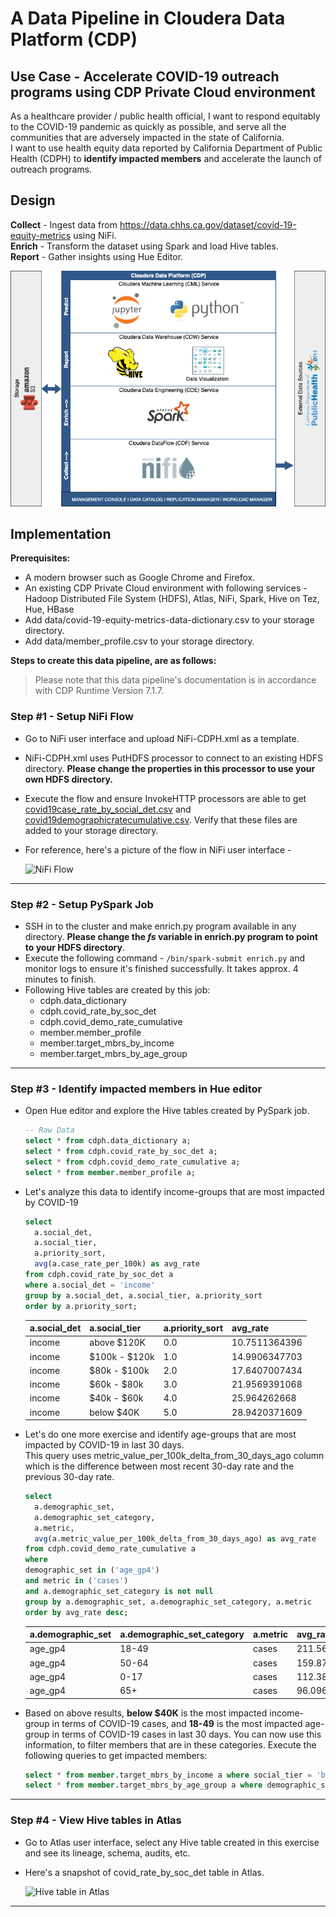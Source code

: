 # A Data Pipeline in Cloudera Data Platform (CDP)
## Use Case - Accelerate COVID-19 outreach programs using CDP Private Cloud environment
As a healthcare provider / public health official, I want to respond equitably to the COVID-19 pandemic as quickly as possible, and serve all the communities that are adversely impacted in the state of California.  
I want to use health equity data reported by California Department of Public Health (CDPH) to **identify impacted members** and accelerate the launch of outreach programs.
## Design
**Collect** - Ingest data from https://data.chhs.ca.gov/dataset/covid-19-equity-metrics using NiFi.  
**Enrich** - Transform the dataset using Spark and load Hive tables.  
**Report** - Gather insights using Hue Editor. 

![Design - CDP Data Pipeline](/assets/Design_CDP_Data_Pipeline.png)

## Implementation
**Prerequisites:**  
- A modern browser such as Google Chrome and Firefox.
- An existing CDP Private Cloud environment with following services - Hadoop Distributed File System (HDFS), Atlas, NiFi, Spark, Hive on Tez, Hue, HBase
- Add data/covid-19-equity-metrics-data-dictionary.csv to your storage directory.
- Add data/member_profile.csv to your storage directory.

**Steps to create this data pipeline, are as follows:**  
> Please note that this data pipeline's documentation is in accordance with CDP Runtime Version 7.1.7. 
### Step #1 - Setup NiFi Flow
- Go to NiFi user interface and upload NiFi-CDPH.xml as a template.
- NiFi-CDPH.xml uses PutHDFS processor to connect to an existing HDFS directory. **Please change the properties in this processor to use your own HDFS directory.**
- Execute the flow and ensure InvokeHTTP processors are able to get [covid19case_rate_by_social_det.csv](https://data.chhs.ca.gov/dataset/f88f9d7f-635d-4334-9dac-4ce773afe4e5/resource/11fa525e-1c7b-4cf5-99e1-d4141ea590e4/download/covid19case_rate_by_social_det.csv) and [covid19demographicratecumulative.csv](https://data.chhs.ca.gov/dataset/f88f9d7f-635d-4334-9dac-4ce773afe4e5/resource/b500dae2-9e58-428e-b125-82c7e9b07abb/download/covid19demographicratecumulative.csv). Verify that these files are added to your storage directory.
- For reference, here's a picture of the flow in NiFi user interface -

  ![NiFi Flow](https://user-images.githubusercontent.com/2523891/168928614-87e9ba25-47a7-4aa6-861f-8f45ff698f6a.png)
---
### Step #2 - Setup PySpark Job
- SSH in to the cluster and make enrich.py program available in any directory. **Please change the _fs_ variable in enrich.py program to point to your HDFS directory**.
- Execute the following command - ```/bin/spark-submit enrich.py``` and monitor logs to ensure it's finished successfully. It takes approx. 4 minutes to finish.
- Following Hive tables are created by this job:
  - cdph.data_dictionary
  - cdph.covid_rate_by_soc_det
  - cdph.covid_demo_rate_cumulative
  - member.member_profile
  - member.target_mbrs_by_income
  - member.target_mbrs_by_age_group
---
### Step #3 - Identify impacted members in Hue editor
- Open Hue editor and explore the Hive tables created by PySpark job.
  ```sql
  -- Raw Data
  select * from cdph.data_dictionary a;
  select * from cdph.covid_rate_by_soc_det a;
  select * from cdph.covid_demo_rate_cumulative a;
  select * from member.member_profile a;
  ```
- Let's analyze this data to identify income-groups that are most impacted by COVID-19
  ```sql
  select 
    a.social_det, 
    a.social_tier,
    a.priority_sort,
    avg(a.case_rate_per_100k) as avg_rate
  from cdph.covid_rate_by_soc_det a
  where a.social_det = 'income'
  group by a.social_det, a.social_tier, a.priority_sort
  order by a.priority_sort;
  ```
  | a.social_det | a.social_tier | a.priority_sort | avg_rate |
  | --- | --- | --- | --- |
  | income | above $120K | 0.0 | 10.7511364396 |
  | income | $100k - $120k | 1.0 | 14.9906347703 |
  | income | $80k - $100k | 2.0 | 17.6407007434 |
  | income | $60k - $80k | 3.0 | 21.9569391068 |
  | income | $40k - $60k | 4.0 | 25.964262668 |
  | income | below $40K | 5.0 | 28.9420371609 |
- Let's do one more exercise and identify age-groups that are most impacted by COVID-19 in last 30 days.  
  This query uses metric_value_per_100k_delta_from_30_days_ago column which is the difference between most recent 30-day rate and the previous 30-day rate.
  ```sql
  select 
    a.demographic_set,
    a.demographic_set_category,
    a.metric,
    avg(a.metric_value_per_100k_delta_from_30_days_ago) as avg_rate
  from cdph.covid_demo_rate_cumulative a
  where 
  demographic_set in ('age_gp4')
  and metric in ('cases')
  and a.demographic_set_category is not null
  group by a.demographic_set, a.demographic_set_category, a.metric
  order by avg_rate desc;
  ```
  | a.demographic_set | a.demographic_set_category | a.metric | avg_rate |
  | --- | --- | --- | --- |
  | age_gp4 | 18-49 | cases | 211.566164197452 |
  | age_gp4 | 50-64 | cases | 159.875170602457 |
  | age_gp4 | 0-17 | cases | 112.383263616547 |
  | age_gp4 | 65+ | cases | 96.0969276083687 |

- Based on above results, **below $40K** is the most impacted income-group in terms of COVID-19 cases, and **18-49** is the most impacted age-group in terms of COVID-19 cases in last 30 days. You can now use this information, to filter members that are in these categories.
  Execute the following queries to get impacted members:
  ```sql
  select * from member.target_mbrs_by_income a where social_tier = 'below $40K';
  select * from member.target_mbrs_by_age_group a where demographic_set_category = '18-49';
  ```
---
### Step #4 - View Hive tables in Atlas
- Go to Atlas user interface, select any Hive table created in this exercise and see its lineage, schema, audits, etc.
- Here's a snapshot of covid_rate_by_soc_det table in Atlas.

  ![Hive table in Atlas](https://user-images.githubusercontent.com/2523891/169167745-3fdf189c-a148-4b89-b531-c64d42f9a784.png)

---
